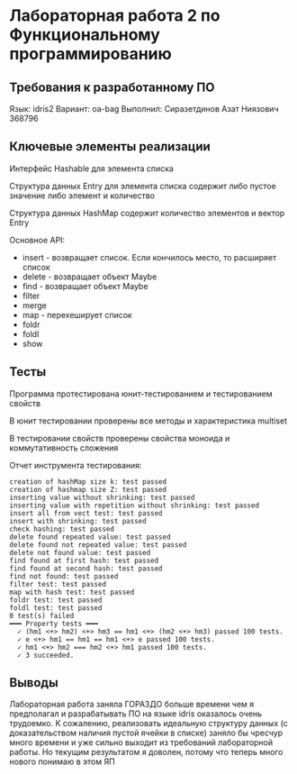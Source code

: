 
# Лабораторная работа 2 по Функциональному программированию

## Требования к разработанному ПО

Язык: idris2
Вариант: oa-bag
Выполнил: Сиразетдинов Азат Ниязович 368796

## Ключевые элементы реализации

Интерфейс Hashable для элемента списка

Структура данных Entry для элемента списка содержит либо пустое значение либо элемент и количество

Структура данных HashMap содержит количество элементов и вектор Entry

Основное API:

- insert - возвращает список. Если кончилось место, то расширяет список
- delete - возвращает объект Maybe
- find - возвращает объект Maybe
- filter
- merge
- map - перехеширует список
- foldr
- foldl
- show

## Тесты

Программа протестирована юнит-тестированием и тестированием свойств

В юнит тестировании проверены все методы и характеристика multiset

В тестировании свойств проверены свойства моноида и коммутативность сложения

Отчет инструмента тестирования:

```
creation of hashMap size k: test passed
creation of hashmap size Z: test passed
inserting value without shrinking: test passed
inserting value with repetition without shrinking: test passed
insert all from vect test: test passed
insert with shrinking: test passed
check hashing: test passed
delete found repeated value: test passed
delete found not repeated value: test passed
delete not found value: test passed
find found at first hash: test passed
find found at second hash: test passed
find not found: test passed
filter test: test passed
map with hash test: test passed
foldr test: test passed
foldl test: test passed
0 test(s) failed
━━━ Property tests ━━━
  ✓ (hm1 <+> hm2) <+> hm3 == hm1 <+> (hm2 <+> hm3) passed 100 tests.
  ✓ e <+> hm1 == hm1 == hm1 <+> e passed 100 tests.
  ✓ hm1 <+> hm2 === hm2 <+> hm1 passed 100 tests.
  ✓ 3 succeeded.
```

## Выводы

Лабораторная работа заняла ГОРАЗДО больше времени чем я предполагал и разрабатывать ПО на языке idris оказалось очень трудоемко.
К сожалению, реализовать идеальную структуру данных (с доказательством наличия пустой ячейки в списке) заняло бы чресчур много времени и уже сильно выходит из требований лабораторной работы.
Но текущим результатом я доволен, потому что теперь много нового понимаю в этом ЯП
